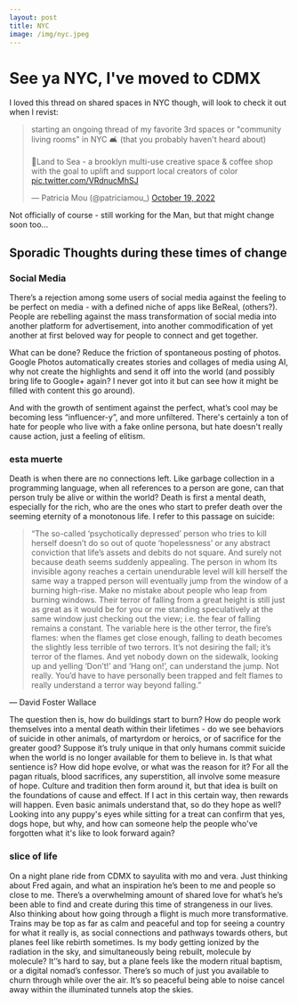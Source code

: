 ```yaml
---
layout: post
title: NYC
image: /img/nyc.jpeg
---
```



# See ya NYC, I've moved to CDMX

I loved this thread on shared spaces in NYC though, will look to check it out when I revist:

<blockquote class="twitter-tweet"><p lang="en" dir="ltr">starting an ongoing thread of my favorite 3rd spaces or &quot;community living rooms&quot; in NYC 🛋️ (that you probably haven&#39;t heard about) <br><br>📍Land to Sea - a brooklyn multi-use creative space &amp; coffee shop with the goal to uplift and support local creators of color <a href="https://t.co/VRdnucMhSJ">pic.twitter.com/VRdnucMhSJ</a></p>&mdash; Patricia Mou (@patriciamou_) <a href="https://twitter.com/patriciamou_/status/1582548961423806464?ref_src=twsrc%5Etfw">October 19, 2022</a></blockquote> <script async src="https://platform.twitter.com/widgets.js" charset="utf-8"></script>

Not officially of course - still working for the Man, but that might change soon too...

## Sporadic Thoughts during these times of change

### Social Media

There’s a rejection among some users of social media against the feeling to be perfect on media - with a defined niche of apps like BeReal, (others?). People are rebelling against the mass transformation of social media into another platform for advertisement, into another commodification of yet another at first beloved way for people to connect and get together.

What can be done? Reduce the friction of spontaneous posting of photos. Google Photos automatically creates stories and collages of media using AI, why not create the highlights and send it off into the world (and possibly bring life to Google+ again? I never got into it but can see how it might be filled with content this go around).

And with the growth of sentiment against the perfect, what’s cool may be becoming less “influencer-y”, and more unfiltered. There's certainly a ton of hate for people who live with a fake online persona, but hate doesn't really cause action, just a feeling of elitism. 

### esta muerte

Death is when there are no connections left. Like garbage collection in a programming language, when all references to a person are gone, can that person truly be alive or within the world? Death is first a mental death, especially for the rich, who are the ones who start to prefer death over the seeming eternity of a monotonous life. I refer to this passage on suicide:


>“The so-called ‘psychotically depressed’ person who tries to kill herself doesn’t do so out of quote ‘hopelessness’ or any abstract conviction that life’s assets and debits do not square. And surely not because death seems suddenly appealing. The person in whom Its invisible agony reaches a certain unendurable level will kill herself the same way a trapped person will eventually jump from the window of a burning high-rise. Make no mistake about people who leap from burning windows. Their terror of falling from a great height is still just as great as it would be for you or me standing speculatively at the same window just checking out the view; i.e. the fear of falling remains a constant. The variable here is the other terror, the fire’s flames: when the flames get close enough, falling to death becomes the slightly less terrible of two terrors. It’s not desiring the fall; it’s terror of the flames. And yet nobody down on the sidewalk, looking up and yelling ‘Don’t!’ and ‘Hang on!’, can understand the jump. Not really. You’d have to have personally been trapped and felt flames to really understand a terror way beyond falling.”

― David Foster Wallace

The question then is, how do buildings start to burn? How do people work themselves into a mental death within their lifetimes - do we see behaviors of suicide in other animals, of martyrdom or heroics, or of sacrifice for the greater good? Suppose it’s truly unique in that only humans commit suicide  when the world is no longer available for them to believe in. Is that what sentience is? How did hope evolve, or what was the reason for it? For all the pagan rituals, blood sacrifices, any superstition, all involve some measure of hope. Culture and tradition then form around it, but that idea is built on the foundations of cause and effect. If I act in this certain way, then rewards will happen. Even basic animals understand that, so do they hope as well? Looking into any puppy's eyes while sitting for a treat can confirm that yes, dogs hope, but why, and how can someone help the people who've forgotten what it's like to look forward again?

### slice of life

On a night plane ride from CDMX to sayulita with mo and vera. Just thinking about Fred again, and what an inspiration he’s been to me and people so close to me. There’s a overwhelming amount of shared love for what’s he’s been able to find and create during this time of strangeness in our lives. Also thinking about how going through a flight is much more transformative. Trains may be top as far as calm and peaceful and top for seeing a country for what it really is, as social connections and pathways towards others, but planes feel like rebirth sometimes. Is my body getting ionized by the radiation in the sky, and simultaneously being rebuilt, molecule by molecule? It’’s hard to say, but a plane feels like the modern ritual baptism, or a digital nomad’s confessor. There’s so much of just you available to churn through while over the air. It’s so peaceful being able to noise cancel away within the illuminated tunnels atop the skies.

